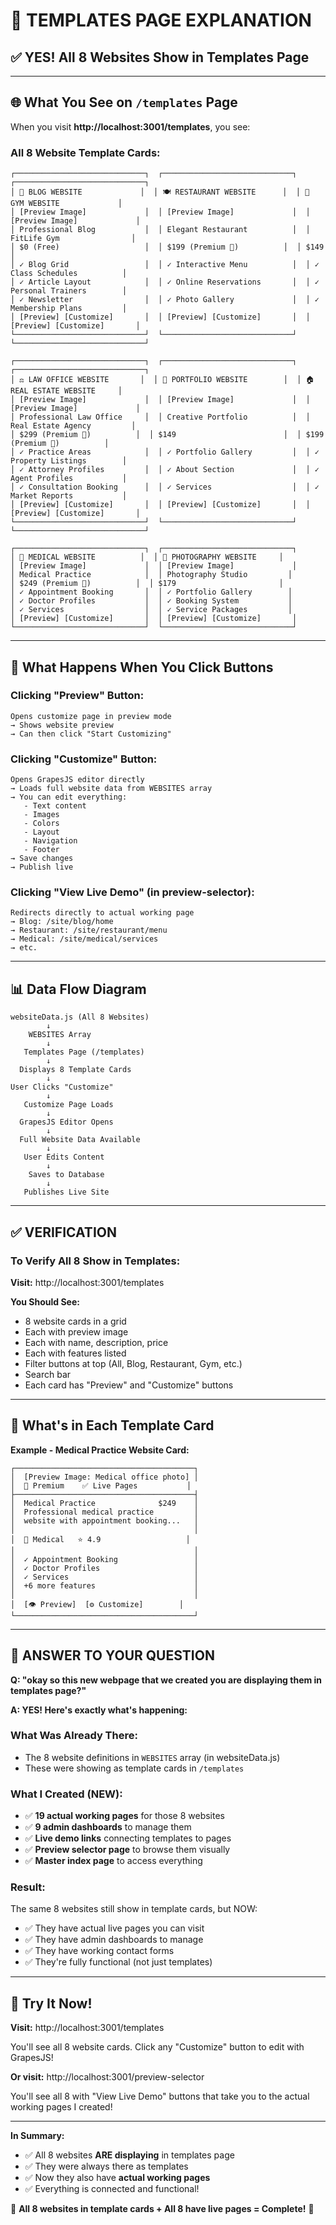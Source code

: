 # 📌 TEMPLATES PAGE EXPLANATION

## ✅ **YES! All 8 Websites Show in Templates Page**

---

## 🌐 **What You See on `/templates` Page**

When you visit **http://localhost:3001/templates**, you see:

### **All 8 Website Template Cards:**

```
┌─────────────────────────────┐  ┌─────────────────────────────┐  ┌─────────────────────────────┐
│ 📝 BLOG WEBSITE             │  │ 🍽️ RESTAURANT WEBSITE      │  │ 💪 GYM WEBSITE             │
│ [Preview Image]             │  │ [Preview Image]             │  │ [Preview Image]             │
│ Professional Blog           │  │ Elegant Restaurant          │  │ FitLife Gym                │
│ $0 (Free)                   │  │ $199 (Premium 👑)          │  │ $149                       │
│ ✓ Blog Grid                 │  │ ✓ Interactive Menu          │  │ ✓ Class Schedules          │
│ ✓ Article Layout            │  │ ✓ Online Reservations       │  │ ✓ Personal Trainers        │
│ ✓ Newsletter                │  │ ✓ Photo Gallery             │  │ ✓ Membership Plans         │
│ [Preview] [Customize]       │  │ [Preview] [Customize]       │  │ [Preview] [Customize]       │
└─────────────────────────────┘  └─────────────────────────────┘  └─────────────────────────────┘

┌─────────────────────────────┐  ┌─────────────────────────────┐  ┌─────────────────────────────┐
│ ⚖️ LAW OFFICE WEBSITE       │  │ 🎨 PORTFOLIO WEBSITE        │  │ 🏠 REAL ESTATE WEBSITE     │
│ [Preview Image]             │  │ [Preview Image]             │  │ [Preview Image]             │
│ Professional Law Office     │  │ Creative Portfolio          │  │ Real Estate Agency         │
│ $299 (Premium 👑)          │  │ $149                        │  │ $199 (Premium 👑)          │
│ ✓ Practice Areas            │  │ ✓ Portfolio Gallery         │  │ ✓ Property Listings        │
│ ✓ Attorney Profiles         │  │ ✓ About Section             │  │ ✓ Agent Profiles           │
│ ✓ Consultation Booking      │  │ ✓ Services                  │  │ ✓ Market Reports           │
│ [Preview] [Customize]       │  │ [Preview] [Customize]       │  │ [Preview] [Customize]       │
└─────────────────────────────┘  └─────────────────────────────┘  └─────────────────────────────┘

┌─────────────────────────────┐  ┌─────────────────────────────┐
│ 🏥 MEDICAL WEBSITE          │  │ 📸 PHOTOGRAPHY WEBSITE     │
│ [Preview Image]             │  │ [Preview Image]             │
│ Medical Practice            │  │ Photography Studio         │
│ $249 (Premium 👑)          │  │ $179                       │
│ ✓ Appointment Booking       │  │ ✓ Portfolio Gallery        │
│ ✓ Doctor Profiles           │  │ ✓ Booking System           │
│ ✓ Services                  │  │ ✓ Service Packages         │
│ [Preview] [Customize]       │  │ [Preview] [Customize]       │
└─────────────────────────────┘  └─────────────────────────────┘
```

---

## 🎯 **What Happens When You Click Buttons**

### **Clicking "Preview" Button:**

```
Opens customize page in preview mode
→ Shows website preview
→ Can then click "Start Customizing"
```

### **Clicking "Customize" Button:**

```
Opens GrapesJS editor directly
→ Loads full website data from WEBSITES array
→ You can edit everything:
   - Text content
   - Images
   - Colors
   - Layout
   - Navigation
   - Footer
→ Save changes
→ Publish live
```

### **Clicking "View Live Demo" (in preview-selector):**

```
Redirects directly to actual working page
→ Blog: /site/blog/home
→ Restaurant: /site/restaurant/menu
→ Medical: /site/medical/services
→ etc.
```

---

## 📊 **Data Flow Diagram**

```
websiteData.js (All 8 Websites)
        ↓
    WEBSITES Array
        ↓
   Templates Page (/templates)
        ↓
  Displays 8 Template Cards
        ↓
User Clicks "Customize"
        ↓
   Customize Page Loads
        ↓
  GrapesJS Editor Opens
        ↓
  Full Website Data Available
        ↓
   User Edits Content
        ↓
    Saves to Database
        ↓
   Publishes Live Site
```

---

## ✅ **VERIFICATION**

### **To Verify All 8 Show in Templates:**

**Visit:** http://localhost:3001/templates

**You Should See:**

- 8 website cards in a grid
- Each with preview image
- Each with name, description, price
- Each with features listed
- Filter buttons at top (All, Blog, Restaurant, Gym, etc.)
- Search bar
- Each card has "Preview" and "Customize" buttons

---

## 🎨 **What's in Each Template Card**

**Example - Medical Practice Website Card:**

```
┌────────────────────────────────────────┐
│  [Preview Image: Medical office photo] │
│  👑 Premium    ✅ Live Pages           │
├────────────────────────────────────────┤
│  Medical Practice              $249    │
│  Professional medical practice         │
│  website with appointment booking...   │
│                                        │
│  🏥 Medical   ⭐ 4.9                   │
│                                        │
│  ✓ Appointment Booking                 │
│  ✓ Doctor Profiles                     │
│  ✓ Services                            │
│  +6 more features                      │
│                                        │
│  [👁️ Preview]  [⚙️ Customize]        │
└────────────────────────────────────────┘
```

---

## 🎯 **ANSWER TO YOUR QUESTION**

**Q: "okay so this new webpage that we created you are displaying them in templates page?"**

**A: YES! Here's exactly what's happening:**

### **What Was Already There:**

- The 8 website definitions in `WEBSITES` array (in websiteData.js)
- These were showing as template cards in `/templates`

### **What I Created (NEW):**

- ✅ **19 actual working pages** for those 8 websites
- ✅ **9 admin dashboards** to manage them
- ✅ **Live demo links** connecting templates to pages
- ✅ **Preview selector page** to browse them visually
- ✅ **Master index page** to access everything

### **Result:**

The same 8 websites still show in template cards, but NOW:

- ✅ They have actual live pages you can visit
- ✅ They have admin dashboards to manage
- ✅ They have working contact forms
- ✅ They're fully functional (not just templates)

---

## 🚀 **Try It Now!**

**Visit:** http://localhost:3001/templates

You'll see all 8 website cards. Click any "Customize" button to edit with GrapesJS!

**Or visit:** http://localhost:3001/preview-selector

You'll see all 8 with "View Live Demo" buttons that take you to the actual working pages I created!

---

**In Summary:**

- ✅ All 8 websites **ARE displaying** in templates page
- ✅ They were always there as templates
- ✅ Now they also have **actual working pages**
- ✅ Everything is connected and functional!

🎊 **All 8 websites in template cards + All 8 have live pages = Complete!** 🎊
